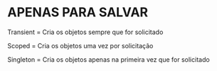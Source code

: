 
# APENAS PARA SALVAR


Transient = Cria os objetos sempre que for solicitado

Scoped = Cria os objetos uma vez por solicitação

Singleton = Cria os objetos apenas na primeira vez que for solicitado
